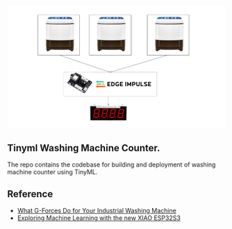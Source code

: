 ![alt workflow](smart_meter_tinyML.png)

## Tinyml Washing Machine Counter.
 The repo contains the codebase for building and deployment of washing machine counter using TinyML. 



## Reference
 - [What G-Forces Do for Your Industrial Washing Machine](https://dependablelaundry.com.au/g-forces-industrial-washing-machine/)
- [Exploring Machine Learning with the new XIAO ESP32S3](https://www.hackster.io/mjrobot/exploring-machine-learning-with-the-new-xiao-esp32s3-6463e5#toc-installing-the-xiao-esp32s3-sense-on-arduino-ide-1)